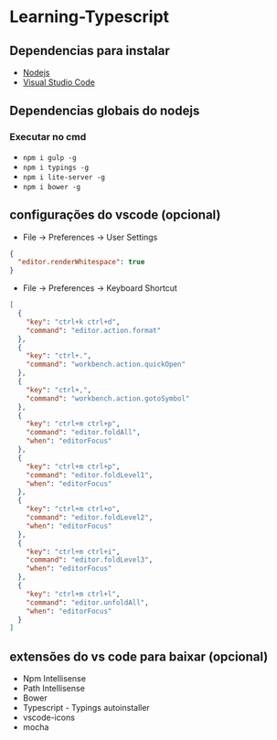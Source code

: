 # Learning-Typescript

## Dependencias para instalar
* [Nodejs](https://nodejs.org/en/)
* [Visual Studio Code](https://code.visualstudio.com/)

## Dependencias globais do nodejs

### Executar no cmd

* ``` npm i gulp -g ```
* ``` npm i typings -g ```
* ``` npm i lite-server -g ```
* ``` npm i bower -g ```

## configurações do vscode (opcional)
* File -> Preferences -> User Settings
```json
{
  "editor.renderWhitespace": true
}
```
* File -> Preferences -> Keyboard Shortcut
```json
[
  {
    "key": "ctrl+k ctrl+d",
    "command": "editor.action.format"
  },
  {
    "key": "ctrl+.",
    "command": "workbench.action.quickOpen"
  },
  {
    "key": "ctrl+,",
    "command": "workbench.action.gotoSymbol"
  },
  {
    "key": "ctrl+m ctrl+p",
    "command": "editor.foldAll",
    "when": "editorFocus"
  },
  {
    "key": "ctrl+m ctrl+p",
    "command": "editor.foldLevel1",
    "when": "editorFocus"
  },
  {
    "key": "ctrl+m ctrl+o",
    "command": "editor.foldLevel2",
    "when": "editorFocus"
  },
  {
    "key": "ctrl+m ctrl+i",
    "command": "editor.foldLevel3",
    "when": "editorFocus"
  },
  {
    "key": "ctrl+m ctrl+l",
    "command": "editor.unfoldAll",
    "when": "editorFocus"
  }
]
```

## extensões do vs code para baixar (opcional)
* Npm Intellisense
* Path Intellisense
* Bower
* Typescript - Typings autoinstaller
* vscode-icons
* mocha